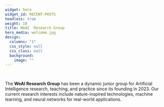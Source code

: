 ```yaml
---
widget: hero
widget_id: RECENT-POSTS
headless: true
weight: 10
title: WeAI  Research Group
hero_media: welcome.jpg
design:
  columns: "1"
  css_style: null
  css_class: null
  background:
    image: ""
---
```

<br>

The **WeAI Research Group** has been a dynamic junior group for Artificial Intelligence research, teaching, and practice since its founding in 2023. Our current research interests include nature-inspired technologies, machine learning, and neural networks for real-world applications.